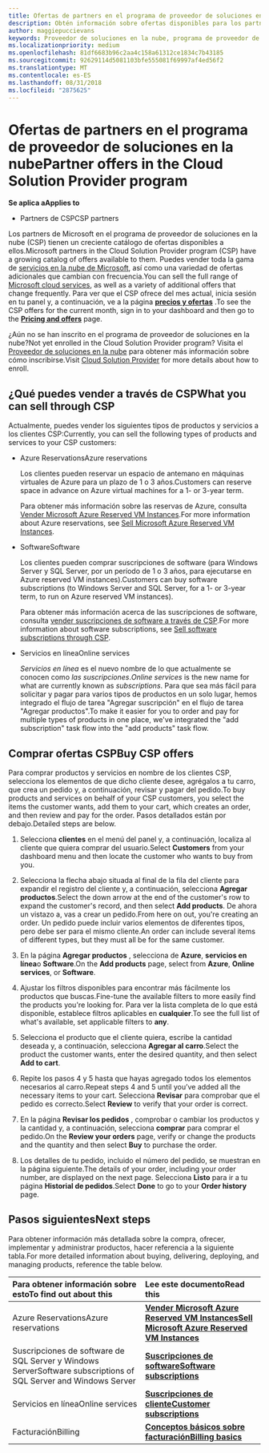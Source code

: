```yaml
---
title: Ofertas de partners en el programa de proveedor de soluciones en la nube | El centro de partners
description: Obtén información sobre ofertas disponibles para los partners que venden a través del programa de proveedor de soluciones en la nube.
author: maggiepuccievans
keywords: Proveedor de soluciones en la nube, programa de proveedor de soluciones en la nube, CSP, agregar un producto, vender a los clientes, ofertas de partners, ofertas CSP, servicios basados en la nube, Azure, Office 365, Dynamics, partner de CSP, vender en CSP, Azure RI, Azure reserved instancias de máquina virtual, Azure reservas, servicios en línea, software de suscripción, AHUB, SQL Server en Azure, Windows Server en Azure, suscripciones de cliente
ms.localizationpriority: medium
ms.openlocfilehash: 81df6683b96c2aa4c158a61312ce1834c7b43185
ms.sourcegitcommit: 92629114d5081103bfe555081f69997af4ed56f2
ms.translationtype: MT
ms.contentlocale: es-ES
ms.lasthandoff: 08/31/2018
ms.locfileid: "2875625"
---
```

# <a name="partner-offers-in-the-cloud-solution-provider-program"></a><span data-ttu-id="794bb-104">Ofertas de partners en el programa de proveedor de soluciones en la nube</span><span class="sxs-lookup"><span data-stu-id="794bb-104">Partner offers in the Cloud Solution Provider program</span></span> 

**<span data-ttu-id="794bb-105">Se aplica a</span><span class="sxs-lookup"><span data-stu-id="794bb-105">Applies to</span></span>**

-  <span data-ttu-id="794bb-106">Partners de CSP</span><span class="sxs-lookup"><span data-stu-id="794bb-106">CSP partners</span></span>

<span data-ttu-id="794bb-107">Los partners de Microsoft en el programa de proveedor de soluciones en la nube (CSP) tienen un creciente catálogo de ofertas disponibles a ellos.</span><span class="sxs-lookup"><span data-stu-id="794bb-107">Microsoft partners in the Cloud Solution Provider program (CSP) have a growing catalog of offers available to them.</span></span> <span data-ttu-id="794bb-108">Puedes vender toda la gama de [servicios en la nube de Microsoft](https://partner.microsoft.com/cloud-solution-provider/products-and-services), así como una variedad de ofertas adicionales que cambian con frecuencia.</span><span class="sxs-lookup"><span data-stu-id="794bb-108">You can sell the full range of [Microsoft cloud services](https://partner.microsoft.com/cloud-solution-provider/products-and-services), as well as a variety of additional offers that change frequently.</span></span> <span data-ttu-id="794bb-109">Para ver que el CSP ofrece del mes actual, inicia sesión en tu panel y, a continuación, ve a la página [**precios y ofertas**](https://partnercenter.microsoft.com/pcv/sales) .</span><span class="sxs-lookup"><span data-stu-id="794bb-109">To see the CSP offers for the current month, sign in to your dashboard and then go to the [**Pricing and offers**](https://partnercenter.microsoft.com/pcv/sales) page.</span></span>  

<span data-ttu-id="794bb-110">¿Aún no se han inscrito en el programa de proveedor de soluciones en la nube?</span><span class="sxs-lookup"><span data-stu-id="794bb-110">Not yet enrolled in the Cloud Solution Provider program?</span></span> <span data-ttu-id="794bb-111">Visita el [Proveedor de soluciones en la nube](https://partner.microsoft.com/cloud-solution-provider) para obtener más información sobre cómo inscribirse.</span><span class="sxs-lookup"><span data-stu-id="794bb-111">Visit [Cloud Solution Provider](https://partner.microsoft.com/cloud-solution-provider) for more details about how to enroll.</span></span> 

## <a name="what-you-can-sell-through-csp"></a><span data-ttu-id="794bb-112">¿Qué puedes vender a través de CSP</span><span class="sxs-lookup"><span data-stu-id="794bb-112">What you can sell through CSP</span></span>

<span data-ttu-id="794bb-113">Actualmente, puedes vender los siguientes tipos de productos y servicios a los clientes CSP:</span><span class="sxs-lookup"><span data-stu-id="794bb-113">Currently, you can sell the following types of products and services to your CSP customers:</span></span>

- <span data-ttu-id="794bb-114">Azure Reservations</span><span class="sxs-lookup"><span data-stu-id="794bb-114">Azure reservations</span></span><br> 

    <span data-ttu-id="794bb-115">Los clientes pueden reservar un espacio de antemano en máquinas virtuales de Azure para un plazo de 1 o 3 años.</span><span class="sxs-lookup"><span data-stu-id="794bb-115">Customers can reserve space in advance on Azure virtual machines for a 1- or 3-year term.</span></span><br>
    
    <span data-ttu-id="794bb-116">Para obtener más información sobre las reservas de Azure, consulta [Vender Microsoft Azure Reserved VM Instances](azure-reservations.md).</span><span class="sxs-lookup"><span data-stu-id="794bb-116">For more information about Azure reservations, see [Sell Microsoft Azure Reserved VM Instances](azure-reservations.md).</span></span>

- <span data-ttu-id="794bb-117">Software</span><span class="sxs-lookup"><span data-stu-id="794bb-117">Software</span></span><br>

    <span data-ttu-id="794bb-118">Los clientes pueden comprar suscripciones de software (para Windows Server y SQL Server, por un período de 1 o 3 años, para ejecutarse en Azure reserved VM instances).</span><span class="sxs-lookup"><span data-stu-id="794bb-118">Customers can buy software subscriptions (to Windows Server and SQL Server, for a 1- or 3-year term, to run on Azure reserved VM instances).</span></span><br>
 
  <span data-ttu-id="794bb-119">Para obtener más información acerca de las suscripciones de software, consulta [vender suscripciones de software a través de CSP](csp-software-subscriptions.md).</span><span class="sxs-lookup"><span data-stu-id="794bb-119">For more information about software subscriptions, see [Sell software subscriptions through CSP](csp-software-subscriptions.md).</span></span>  

- <span data-ttu-id="794bb-120">Servicios en línea</span><span class="sxs-lookup"><span data-stu-id="794bb-120">Online services</span></span><br>

     <span data-ttu-id="794bb-121">*Servicios en línea* es el nuevo nombre de lo que actualmente se conocen como *las suscripciones*.</span><span class="sxs-lookup"><span data-stu-id="794bb-121">*Online services* is the new name for what are currently known as *subscriptions*.</span></span> <span data-ttu-id="794bb-122">Para que sea más fácil para solicitar y pagar para varios tipos de productos en un solo lugar, hemos integrado el flujo de tarea "Agregar suscripción" en el flujo de tarea "Agregar productos".</span><span class="sxs-lookup"><span data-stu-id="794bb-122">To make it easier for you to order and pay for multiple types of products in one place, we've integrated the "add subscription" task flow into the "add products" task flow.</span></span> 

## <a name="buy-csp-offers"></a><span data-ttu-id="794bb-123">Comprar ofertas CSP</span><span class="sxs-lookup"><span data-stu-id="794bb-123">Buy CSP offers</span></span>

<span data-ttu-id="794bb-124">Para comprar productos y servicios en nombre de los clientes CSP, selecciona los elementos de que dicho cliente desee, agrégalos a tu carro, que crea un pedido y, a continuación, revisar y pagar del pedido.</span><span class="sxs-lookup"><span data-stu-id="794bb-124">To buy products and services on behalf of your CSP customers, you select the items the customer wants, add them to your cart, which creates an order, and then review and pay for the order.</span></span> <span data-ttu-id="794bb-125">Pasos detallados están por debajo.</span><span class="sxs-lookup"><span data-stu-id="794bb-125">Detailed steps are below.</span></span>

1. <span data-ttu-id="794bb-126">Selecciona **clientes** en el menú del panel y, a continuación, localiza al cliente que quiera comprar del usuario.</span><span class="sxs-lookup"><span data-stu-id="794bb-126">Select **Customers** from your dashboard menu and then locate the customer who wants to buy from you.</span></span> 

2. <span data-ttu-id="794bb-127">Selecciona la flecha abajo situada al final de la fila del cliente para expandir el registro del cliente y, a continuación, selecciona **Agregar productos**.</span><span class="sxs-lookup"><span data-stu-id="794bb-127">Select the down arrow at the end of the customer's row to expand the customer's record, and then select **Add products**.</span></span> <span data-ttu-id="794bb-128">De ahora un vistazo a, vas a crear un pedido.</span><span class="sxs-lookup"><span data-stu-id="794bb-128">From here on out, you're creating an order.</span></span> <span data-ttu-id="794bb-129">Un pedido puede incluir varios elementos de diferentes tipos, pero debe ser para el mismo cliente.</span><span class="sxs-lookup"><span data-stu-id="794bb-129">An order can include several items of different types, but they must all be for the same customer.</span></span>

3. <span data-ttu-id="794bb-130">En la página **Agregar productos** , selecciona de **Azure**, **servicios en línea**o **Software**.</span><span class="sxs-lookup"><span data-stu-id="794bb-130">On the **Add products** page, select from **Azure**, **Online services**, or **Software**.</span></span>

4. <span data-ttu-id="794bb-131">Ajustar los filtros disponibles para encontrar más fácilmente los productos que buscas.</span><span class="sxs-lookup"><span data-stu-id="794bb-131">Fine-tune the available filters to more easily find the products you're looking for.</span></span> <span data-ttu-id="794bb-132">Para ver la lista completa de lo que está disponible, establece filtros aplicables en **cualquier**.</span><span class="sxs-lookup"><span data-stu-id="794bb-132">To see the full list of what's available, set applicable filters to **any**.</span></span> 

5. <span data-ttu-id="794bb-133">Selecciona el producto que el cliente quiera, escribe la cantidad deseada y, a continuación, selecciona **Agregar al carro**.</span><span class="sxs-lookup"><span data-stu-id="794bb-133">Select the product the customer wants, enter the desired quantity, and then select **Add to cart**.</span></span>

6. <span data-ttu-id="794bb-134">Repite los pasos 4 y 5 hasta que hayas agregado todos los elementos necesarios al carro.</span><span class="sxs-lookup"><span data-stu-id="794bb-134">Repeat steps 4 and 5 until you’ve added all the necessary items to your cart.</span></span> <span data-ttu-id="794bb-135">Selecciona **Revisar** para comprobar que el pedido es correcto.</span><span class="sxs-lookup"><span data-stu-id="794bb-135">Select **Review** to verify that your order is correct.</span></span>  

7. <span data-ttu-id="794bb-136">En la página **Revisar los pedidos** , comprobar o cambiar los productos y la cantidad y, a continuación, selecciona **comprar** para comprar el pedido.</span><span class="sxs-lookup"><span data-stu-id="794bb-136">On the **Review your orders** page, verify or change the products and the quantity and then select **Buy** to purchase the order.</span></span> 

8. <span data-ttu-id="794bb-137">Los detalles de tu pedido, incluido el número del pedido, se muestran en la página siguiente.</span><span class="sxs-lookup"><span data-stu-id="794bb-137">The details of your order, including your order number, are displayed on the next page.</span></span> <span data-ttu-id="794bb-138">Selecciona **Listo** para ir a tu página **Historial de pedidos**.</span><span class="sxs-lookup"><span data-stu-id="794bb-138">Select **Done** to go to your **Order history** page.</span></span> 


## <a name="next-steps"></a><span data-ttu-id="794bb-139">Pasos siguientes</span><span class="sxs-lookup"><span data-stu-id="794bb-139">Next steps</span></span>

<span data-ttu-id="794bb-140">Para obtener información más detallada sobre la compra, ofrecer, implementar y administrar productos, hacer referencia a la siguiente tabla.</span><span class="sxs-lookup"><span data-stu-id="794bb-140">For more detailed information about buying, delivering, deploying, and managing products, reference the table below.</span></span>

|**<span data-ttu-id="794bb-141">Para obtener información sobre esto</span><span class="sxs-lookup"><span data-stu-id="794bb-141">To find out about this</span></span>**   |**<span data-ttu-id="794bb-142">Lee este documento</span><span class="sxs-lookup"><span data-stu-id="794bb-142">Read this</span></span>**   |
|:---------------------------|:--------------------|
|<span data-ttu-id="794bb-143">Azure Reservations</span><span class="sxs-lookup"><span data-stu-id="794bb-143">Azure reservations</span></span> |[**<span data-ttu-id="794bb-144">Vender Microsoft Azure Reserved VM Instances</span><span class="sxs-lookup"><span data-stu-id="794bb-144">Sell Microsoft Azure Reserved VM Instances</span></span>**]( https://docs.microsoft.com/en-us/partner-center/azure-reservations) |
|<span data-ttu-id="794bb-145">Suscripciones de software de SQL Server y Windows Server</span><span class="sxs-lookup"><span data-stu-id="794bb-145">Software subscriptions of SQL Server and Windows Server</span></span> |[**<span data-ttu-id="794bb-146">Suscripciones de software</span><span class="sxs-lookup"><span data-stu-id="794bb-146">Software subscriptions</span></span>**]( https://docs.microsoft.com/en-us/partner-center/csp-software-subscriptions) |
|<span data-ttu-id="794bb-147">Servicios en línea</span><span class="sxs-lookup"><span data-stu-id="794bb-147">Online services</span></span> |[**<span data-ttu-id="794bb-148">Suscripciones de cliente</span><span class="sxs-lookup"><span data-stu-id="794bb-148">Customer subscriptions</span></span>**](https://docs.microsoft.com/en-us/partner-center/customer-subscriptions) |
|<span data-ttu-id="794bb-149">Facturación</span><span class="sxs-lookup"><span data-stu-id="794bb-149">Billing</span></span> |[**<span data-ttu-id="794bb-150">Conceptos básicos sobre facturación</span><span class="sxs-lookup"><span data-stu-id="794bb-150">Billing basics</span></span>**]( https://docs.microsoft.com/en-us/partner-center/billing-basics) |

